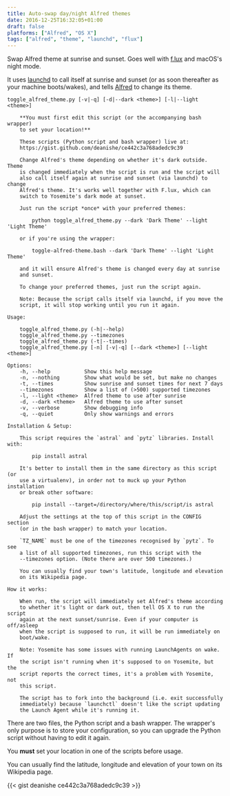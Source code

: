 ```yaml
---
title: Auto-swap day/night Alfred themes
date: 2016-12-25T16:32:05+01:00
draft: false
platforms: ["Alfred", "OS X"]
tags: ["alfred", "theme", "launchd", "flux"]
---
```


Swap Alfred theme at sunrise and sunset. Goes well with [f.lux][flux] and
macOS's night mode.

It uses [launchd][launchd] to call itself at sunrise and sunset (or
as soon thereafter as your machine boots/wakes), and tells
[Alfred][alfred] to change its theme.

<!--more-->

```none
toggle_alfred_theme.py [-v|-q] [-d|--dark <theme>] [-l|--light <theme>]

    **You must first edit this script (or the accompanying bash wrapper)
    to set your location!**

    These scripts (Python script and bash wrapper) live at:
    https://gist.github.com/deanishe/ce442c3a768adedc9c39

    Change Alfred's theme depending on whether it's dark outside. Theme
    is changed immediately when the script is run and the script will
    also call itself again at sunrise and sunset (via launchd) to change
    Alfred's theme. It's works well together with F.lux, which can
    switch to Yosemite's dark mode at sunset.

    Just run the script *once* with your preferred themes:

        python toggle_alfred_theme.py --dark 'Dark Theme' --light 'Light Theme'

    or if you're using the wrapper:

        toggle-alfred-theme.bash --dark 'Dark Theme' --light 'Light Theme'

    and it will ensure Alfred's theme is changed every day at sunrise
    and sunset.

    To change your preferred themes, just run the script again.

    Note: Because the script calls itself via launchd, if you move the
    script, it will stop working until you run it again.

Usage:

    toggle_alfred_theme.py (-h|--help)
    toggle_alfred_theme.py --timezones
    toggle_alfred_theme.py (-t|--times)
    toggle_alfred_theme.py [-n] [-v|-q] [--dark <theme>] [--light <theme>]

Options:
    -h, --help           Show this help message
    -n, --nothing        Show what would be set, but make no changes
    -t, --times          Show sunrise and sunset times for next 7 days
    --timezones          Show a list of (>500) supported timezones
    -l, --light <theme>  Alfred theme to use after sunrise
    -d, --dark <theme>   Alfred theme to use after sunset
    -v, --verbose        Show debugging info
    -q, --quiet          Only show warnings and errors

Installation & Setup:

    This script requires the `astral` and `pytz` libraries. Install with:

        pip install astral

    It's better to install them in the same directory as this script (or
    use a virtualenv), in order not to muck up your Python installation
    or break other software:

        pip install --target=/directory/where/this/script/is astral

    Adjust the settings at the top of this script in the CONFIG section
    (or in the bash wrapper) to match your location.

    `TZ_NAME` must be one of the timezones recognised by `pytz`. To see
    a list of all supported timezones, run this script with the
    --timezones option. (Note there are over 500 timezones.)

    You can usually find your town's latitude, longitude and elevation
    on its Wikipedia page.

How it works:

    When run, the script will immediately set Alfred's theme according
    to whether it's light or dark out, then tell OS X to run the script
    again at the next sunset/sunrise. Even if your computer is off/asleep
    when the script is supposed to run, it will be run immediately on
    boot/wake.

    Note: Yosemite has some issues with running LaunchAgents on wake. If
    the script isn't running when it's supposed to on Yosemite, but the
    script reports the correct times, it's a problem with Yosemite, not
    this script.

    The script has to fork into the background (i.e. exit successfully
    immediately) because `launchctl` doesn't like the script updating
    the Launch Agent while it's running it.
```


There are two files, the Python script and a bash wrapper. The wrapper's
only purpose is to store your configuration, so you can upgrade the
Python script without having to edit it again.

You **must** set your location in one of the scripts before usage.

You can usually find the latitude, longitude and elevation of your town
on its Wikipedia page.


{{< gist deanishe ce442c3a768adedc9c39 >}}


[alfred]: https://www.alfredapp.com/
[flux]: https://justgetflux.com
[launchd]: http://www.launchd.info
